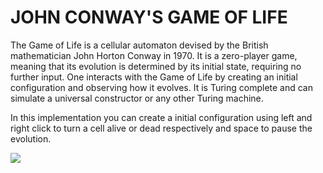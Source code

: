 # JOHN CONWAY'S GAME OF LIFE

The Game of Life is a cellular automaton devised by the British mathematician John Horton Conway in 1970. It is a zero-player game, meaning that its evolution is determined by its initial state, requiring no further input. One interacts with the Game of Life by creating an initial configuration and observing how it evolves. It is Turing complete and can simulate a universal constructor or any other Turing machine. 

In this implementation you can create a initial configuration using left and right click to turn a cell alive or dead respectively and space to pause the evolution.

<img src="https://media.giphy.com/media/L8dpNIK58u0m8lT4GB/giphy.gif"/>


